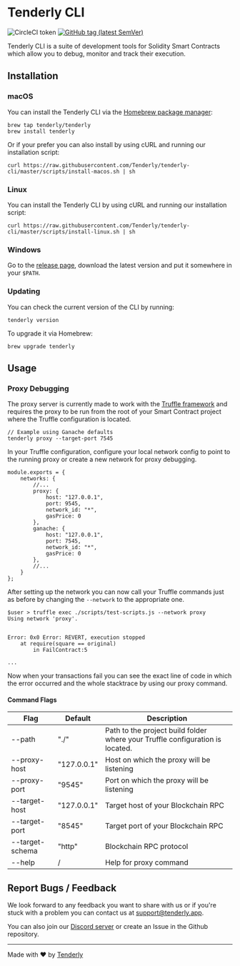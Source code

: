 # Tenderly CLI

![CircleCI token](https://img.shields.io/circleci/token/d03a8a252d1d376e478938b24522714ca678cfcc/project/github/Tenderly/tenderly-cli.svg?label=Build&logo=circleci) [![GitHub tag (latest SemVer)](https://img.shields.io/github/tag/Tenderly/tenderly-cli.svg?label=Latest%20Version)](https://github.com/Tenderly/tenderly-cli)

Tenderly CLI is a suite of development tools for Solidity Smart Contracts which allow you to debug, monitor and track their execution.

## Installation

### macOS

You can install the Tenderly CLI via the [Homebrew package manager](https://brew.sh/): 

```
brew tap tenderly/tenderly
brew install tenderly
```

Or if your prefer you can also install by using cURL and running our installation script:

```
curl https://raw.githubusercontent.com/Tenderly/tenderly-cli/master/scripts/install-macos.sh | sh

```

### Linux

You can install the Tenderly CLI by using cURL and running our installation script:

```
curl https://raw.githubusercontent.com/Tenderly/tenderly-cli/master/scripts/install-linux.sh | sh

```

### Windows

Go to the [release page](https://github.com/Tenderly/tenderly-cli/releases), download the latest version and put it somewhere in your `$PATH`.

### Updating

You can check the current version of the CLI by running:
```
tenderly version
```

To upgrade it via Homebrew:
```
brew upgrade tenderly
```

## Usage

### Proxy Debugging

The proxy server is currently made to work with the [Truffle framework](https://truffleframework.com/) and requires the proxy to be run from the root of your Smart Contract project where the Truffle configuration is located.

```
// Example using Ganache defaults
tenderly proxy --target-port 7545
```

In your Truffle configuration, configure your local network config to point to the running proxy or create a new network for proxy debugging.

```
module.exports = {
    networks: {
        //...
        proxy: {
            host: "127.0.0.1",
            port: 9545,
            network_id: "*",
            gasPrice: 0
        },
        ganache: {
            host: "127.0.0.1",
            port: 7545,
            network_id: "*",
            gasPrice: 0
        },
        //...
    }
};
```

After setting up the network you can now call your Truffle commands just as before by changing the `--network` to the appropriate one.

```
$user > truffle exec ./scripts/test-scripts.js --network proxy
Using network 'proxy'.


Error: 0x0 Error: REVERT, execution stopped
	at require(square == original)
		in FailContract:5

...
```

Now when your transactions fail you can see the exact line of code in which the error occurred and the whole stacktrace by using our proxy command.

#### Command Flags

| Flag | Default | Description |
| --- | --- | --- |
| --path | "./" | Path to the project build folder where your Truffle configuration is located. |
| --proxy-host | "127.0.0.1" | Host on which the proxy will be listening |
| --proxy-port | "9545" | Port on which the proxy will be listening |
| --target-host | "127.0.0.1" | Target host of your Blockchain RPC |
| --target-port | "8545" | Target port of your Blockchain RPC |
| --target-schema | "http" | Blockchain RPC protocol |
| --help | / | Help for proxy command |

## Report Bugs / Feedback

We look forward to any feedback you want to share with us or if you're stuck with a problem you can contact us at [support@tenderly.app](mailto:support@tenderly.app).

You can also join our [Discord server](https://discord.gg/fBvDJYR) or create an Issue in the Github repository.

-----

Made with ♥ by [Tenderly](https://tenderly.app)
